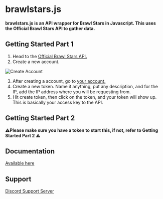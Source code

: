 # brawlstars.js

**brawlstars.js is an API wrapper for Brawl Stars in Javascript. This uses the Official Brawl Stars API to gather data.**

## Getting Started Part 1

1. Head to the [Official Brawl Stars API.](https://developer.brawlstars.com/#/getting-started)
2. Create a new account.

![Create Account](https://github.com/DIBSTERYT/brawlstars-nodejs/blob/master/Readme%20Images/example1.png?raw=true)

3. After creating a account, go to [your account.](https://developer.brawlstars.com/#/account)
4. Create a new token. Name it anything, put any description, and for the IP, add the IP address where you will be requesting from.
5. Hit create token, then click on the token, and your token will show up. This is basically your access key to the API.

## Getting Started Part 2
**⚠️Please make sure you have a token to start this, if not, refer to Getting Started Part 2 ⚠️**



## Documentation

[Available here](https://brawlstarsjs.docs.apiary.io/)

## Support

[Discord Support Server](https://discord.gg/Tt6nbfUBnP)
